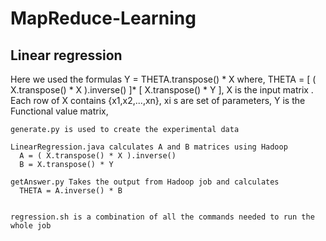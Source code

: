 # MapReduce-Learning
<h2>Linear regression</h2>
    Here we used the formulas
        Y = THETA.transpose() * X
        where,  THETA = [ ( X.transpose() * X ).inverse() ]* [ X.transpose() * Y ],
        X is the input matrix . Each row of X contains {x1,x2,...,xn},
            xi s are set of parameters,
        Y is the Functional value matrix,


    generate.py is used to create the experimental data
  
    LinearRegression.java calculates A and B matrices using Hadoop
      A = ( X.transpose() * X ).inverse() 
      B = X.transpose() * Y
  
    getAnswer.py Takes the output from Hadoop job and calculates
      THETA = A.inverse() * B
      
  
    regression.sh is a combination of all the commands needed to run the whole job
